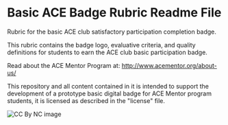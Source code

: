 # Basic ACE Badge Rubric Readme File
Rubric for the basic ACE club satisfactory participation completion badge. 

This rubric contains the badge logo, evaluative criteria, and quality definitions for students to earn the ACE club basic participation badge.

Read about the ACE Mentor Program at:  http://www.acementor.org/about-us/

This repository and all content contained in it is intended to support the development of a prototype basic digital badge for ACE Mentor program students, it is licensed as described in the "license" file. 

![CC By NC image](https://licensebuttons.net/l/by-nc/3.0/88x31.png)


